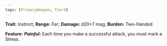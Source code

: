 ```yaml
---
tags: [PrimaryWeapon, Tier4]
---
```

**Trait:** Instinct; **Range:** Far; **Damage:** d20+7 mag; **Burden:** Two-Handed

**Feature:** ***Painful:*** Each time you make a successful attack, you must mark a Stress.
